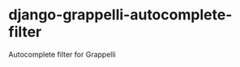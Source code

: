 django-grappelli-autocomplete-filter
====================================

Autocomplete filter for Grappelli
